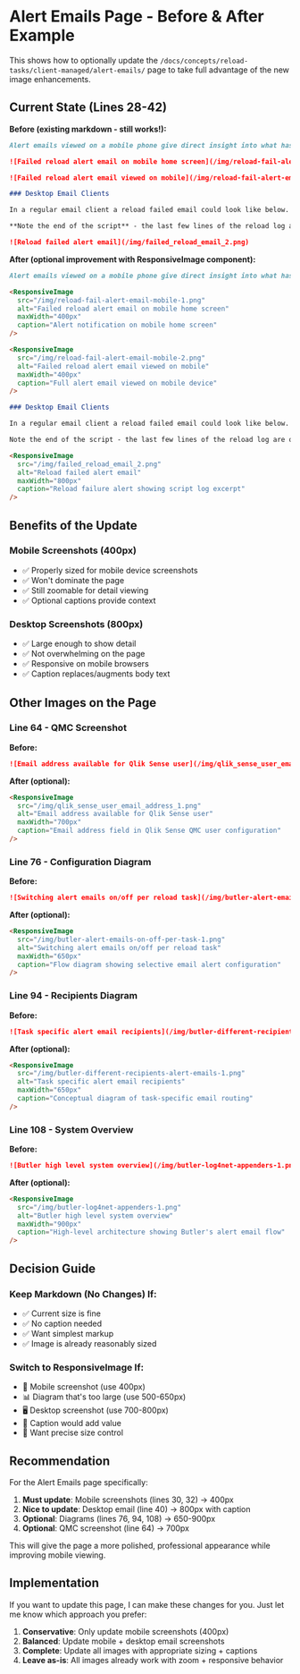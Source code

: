 # Alert Emails Page - Before & After Example

This shows how to optionally update the `/docs/concepts/reload-tasks/client-managed/alert-emails/` page to take full advantage of the new image enhancements.

## Current State (Lines 28-42)

**Before (existing markdown - still works!):**

```markdown
Alert emails viewed on a mobile phone give direct insight into what has happened:

![Failed reload alert email on mobile home screen](/img/reload-fail-alert-email-mobile-1.png)

![Failed reload alert email viewed on mobile](/img/reload-fail-alert-email-mobile-2.png)

### Desktop Email Clients

In a regular email client a reload failed email could look like below.

**Note the end of the script** - the last few lines of the reload log are often very useful when it comes to understanding what caused the reload failure.

![Reload failed alert email](/img/failed_reload_email_2.png)
```

**After (optional improvement with ResponsiveImage component):**

```markdown
Alert emails viewed on a mobile phone give direct insight into what has happened:

<ResponsiveImage 
  src="/img/reload-fail-alert-email-mobile-1.png" 
  alt="Failed reload alert email on mobile home screen"
  maxWidth="400px"
  caption="Alert notification on mobile home screen"
/>

<ResponsiveImage 
  src="/img/reload-fail-alert-email-mobile-2.png" 
  alt="Failed reload alert email viewed on mobile"
  maxWidth="400px"
  caption="Full alert email viewed on mobile device"
/>

### Desktop Email Clients

In a regular email client a reload failed email could look like below.

Note the end of the script - the last few lines of the reload log are often very useful when it comes to understanding what caused the reload failure.

<ResponsiveImage 
  src="/img/failed_reload_email_2.png" 
  alt="Reload failed alert email"
  maxWidth="800px"
  caption="Reload failure alert showing script log excerpt"
/>
```

## Benefits of the Update

### Mobile Screenshots (400px)

- ✅ Properly sized for mobile device screenshots
- ✅ Won't dominate the page
- ✅ Still zoomable for detail viewing
- ✅ Optional captions provide context

### Desktop Screenshots (800px)

- ✅ Large enough to show detail
- ✅ Not overwhelming on the page
- ✅ Responsive on mobile browsers
- ✅ Caption replaces/augments body text

## Other Images on the Page

### Line 64 - QMC Screenshot

**Before:**

```markdown
![Email address available for Qlik Sense user](/img/qlik_sense_user_email_address_1.png)
```

**After (optional):**

```markdown
<ResponsiveImage 
  src="/img/qlik_sense_user_email_address_1.png" 
  alt="Email address available for Qlik Sense user"
  maxWidth="700px"
  caption="Email address field in Qlik Sense QMC user configuration"
/>
```

### Line 76 - Configuration Diagram

**Before:**

```markdown
![Switching alert emails on/off per reload task](/img/butler-alert-emails-on-off-per-task-1.png)
```

**After (optional):**

```markdown
<ResponsiveImage 
  src="/img/butler-alert-emails-on-off-per-task-1.png" 
  alt="Switching alert emails on/off per reload task"
  maxWidth="650px"
  caption="Flow diagram showing selective email alert configuration"
/>
```

### Line 94 - Recipients Diagram

**Before:**

```markdown
![Task specific alert email recipients](/img/butler-different-recipients-alert-emails-1.png)
```

**After (optional):**

```markdown
<ResponsiveImage 
  src="/img/butler-different-recipients-alert-emails-1.png" 
  alt="Task specific alert email recipients"
  maxWidth="650px"
  caption="Conceptual diagram of task-specific email routing"
/>
```

### Line 108 - System Overview

**Before:**

```markdown
![Butler high level system overview](/img/butler-log4net-appenders-1.png)
```

**After (optional):**

```markdown
<ResponsiveImage 
  src="/img/butler-log4net-appenders-1.png" 
  alt="Butler high level system overview"
  maxWidth="900px"
  caption="High-level architecture showing Butler's alert email flow"
/>
```

## Decision Guide

### Keep Markdown (No Changes) If:

- ✅ Current size is fine
- ✅ No caption needed
- ✅ Want simplest markup
- ✅ Image is already reasonably sized

### Switch to ResponsiveImage If:

- 📱 Mobile screenshot (use 400px)
- 📊 Diagram that's too large (use 500-650px)
- 🖥️ Desktop screenshot (use 700-800px)
- 📝 Caption would add value
- 🎯 Want precise size control

## Recommendation

For the Alert Emails page specifically:

1. **Must update**: Mobile screenshots (lines 30, 32) → 400px
2. **Nice to update**: Desktop email (line 40) → 800px with caption
3. **Optional**: Diagrams (lines 76, 94, 108) → 650-900px
4. **Optional**: QMC screenshot (line 64) → 700px

This will give the page a more polished, professional appearance while improving mobile viewing.

## Implementation

If you want to update this page, I can make these changes for you. Just let me know which approach you prefer:

1. **Conservative**: Only update mobile screenshots (400px)
2. **Balanced**: Update mobile + desktop email screenshots
3. **Complete**: Update all images with appropriate sizing + captions
4. **Leave as-is**: All images already work with zoom + responsive behavior
